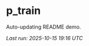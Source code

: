 # p_train

Auto-updating README demo.

<!--START_SECTION:status-->
_Last run: 2025-10-15 19:16 UTC_
<!--END_SECTION:status-->































































































































































































































































































































































































































































































































































































































































































































































































































































































































































































































































































































































































































































































































